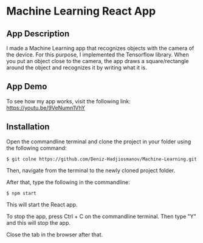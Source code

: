 # Machine Learning React App



## App Description

I made a Machine Learning app that recognizes objects with the camera of the device. For this purpose, I implemented the Tensorflow library. When you put an object close to the camera, the app draws a square/rectangle around the object and recognizes it by writing what it is.


## App Demo

To see how my app works, visit the following link: https://youtu.be/9VeNumn1VhY 


## Installation

Open the commandline terminal and clone the project in your folder using the following command:

```
$ git colne https://github.com/Deniz-Hadjiosmanov/Machine-Learning.git
```

Then, navigate from the terminal to the newly cloned project folder.

After that, type the following in the commandline:

```
$ npm start
```

This will start the React app.

To stop the app, press Ctrl + C on the commandline terminal. Then type "Y" and this will stop the app.

Close the tab in the browser after that.
